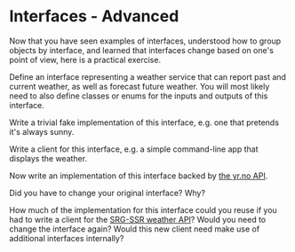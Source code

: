 # Interfaces - Advanced

Now that you have seen examples of interfaces, understood how to group objects by interface, and learned that interfaces change based on one's point of view, here is a practical exercise.

Define an interface representing a weather service that can report past and current weather, as well as forecast future weather.
You will most likely need to also define classes or enums for the inputs and outputs of this interface.

Write a trivial fake implementation of this interface, e.g. one that pretends it's always sunny.

Write a client for this interface, e.g. a simple command-line app that displays the weather.

Now write an implementation of this interface backed by [the yr.no API](https://hjelp.yr.no/hc/en-us/articles/360001940793-Free-weather-data-service-from-Yr).

Did you have to change your original interface? Why?

How much of the implementation for this interface could you reuse if you had to write a client for the [SRG-SSR weather API](https://developer.srgssr.ch/apis/srf-weather)? Would you need to change the interface again? Would this new client need make use of additional interfaces internally?

